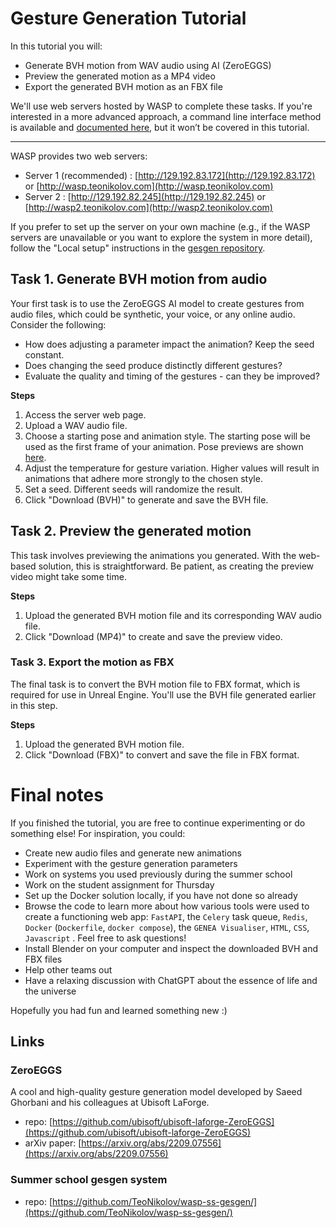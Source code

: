 # Gesture Generation Tutorial
In this tutorial you will:
- Generate BVH motion from WAV audio using AI (ZeroEGGS)
- Preview the generated motion as a MP4 video
- Export the generated BVH motion as an FBX file

We'll use web servers hosted by WASP to complete these tasks. If you're interested in a more advanced approach, a command line interface method is available and [documented here](https://github.com/TeoNikolov/wasp-ss-gesgen/blob/main/tutorial.md#approach-b---docker-cli), but it won’t be covered in this tutorial.

---

WASP provides two web servers:
- Server 1 (recommended) : [http://129.192.83.172](http://129.192.83.172) or [http://wasp.teonikolov.com](http://wasp.teonikolov.com)
- Server 2 : [http://129.192.82.245](http://129.192.82.245) or [http://wasp2.teonikolov.com](http://wasp2.teonikolov.com)

If you prefer to set up the server on your own machine (e.g., if the WASP servers are unavailable or you want to explore the system in more detail), follow the "Local setup" instructions in the [gesgen repository](https://github.com/TeoNikolov/wasp-ss2023-gesgen/).

## Task 1. Generate BVH motion from audio
Your first task is to use the ZeroEGGS AI model to create gestures from audio files, which could be synthetic, your voice, or any online audio. Consider the following:
- How does adjusting a parameter impact the animation? Keep the seed constant.
- Does changing the seed produce distinctly different gestures?
- Evaluate the quality and timing of the gestures - can they be improved?

**Steps**

1. Access the server web page.
2. Upload a WAV audio file.
3. Choose a starting pose and animation style. The starting pose will be used as the first frame of your animation. Pose previews are shown [here](https://github.com/TeoNikolov/wasp-ss-gesgen/tree/main/data/start_poses/images).
4. Adjust the temperature for gesture variation. Higher values will result in animations that adhere more strongly to the chosen style.
5. Set a seed. Different seeds will randomize the result.
6. Click "Download (BVH)" to generate and save the BVH file.

## Task 2. Preview the generated motion
This task involves previewing the animations you generated. With the web-based solution, this is straightforward. Be patient, as creating the preview video might take some time.

**Steps**

1. Upload the generated BVH motion file and its corresponding WAV audio file.
2. Click "Download (MP4)" to create and save the preview video.

### Task 3. Export the motion as FBX
The final task is to convert the BVH motion file to FBX format, which is required for use in Unreal Engine. You'll use the BVH file generated earlier in this step.

**Steps**

1. Upload the generated BVH motion file.
2. Click "Download (FBX)" to convert and save the file in FBX format.

# Final notes
If you finished the tutorial, you are free to continue experimenting or do something else! For inspiration, you could:
- Create new audio files and generate new animations
- Experiment with the gesture generation parameters
- Work on systems you used previously during the summer school
- Work on the student assignment for Thursday
- Set up the Docker solution locally, if you have not done so already
- Browse the code to learn more about how various tools were used to create a functioning web app: `FastAPI`, the `Celery` task queue, `Redis`, `Docker` (`Dockerfile`, `docker compose`), the `GENEA Visualiser`, `HTML`, `CSS`, `Javascript` . Feel free to ask questions!
- Install Blender on your computer and inspect the downloaded BVH and FBX files
- Help other teams out
- Have a relaxing discussion with ChatGPT about the essence of life and the universe

Hopefully you had fun and learned something new :)

## Links
### ZeroEGGS
A cool and high-quality gesture generation model developed by Saeed Ghorbani and his colleagues at Ubisoft LaForge.

- repo: [https://github.com/ubisoft/ubisoft-laforge-ZeroEGGS](https://github.com/ubisoft/ubisoft-laforge-ZeroEGGS)
- arXiv paper: [https://arxiv.org/abs/2209.07556](https://arxiv.org/abs/2209.07556)

### Summer school gesgen system
 - repo: [https://github.com/TeoNikolov/wasp-ss-gesgen/](https://github.com/TeoNikolov/wasp-ss-gesgen/)
